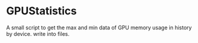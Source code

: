 # GPUStatistics
A small script to get the max and min data of GPU memory usage in history by device. write into files.
